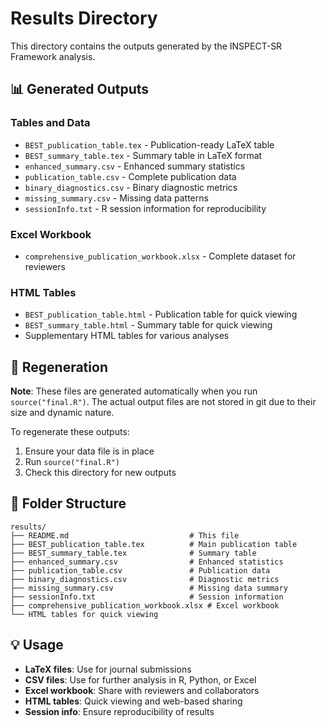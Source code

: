# Results Directory

This directory contains the outputs generated by the INSPECT-SR Framework analysis.

## 📊 Generated Outputs

### Tables and Data
- `BEST_publication_table.tex` - Publication-ready LaTeX table
- `BEST_summary_table.tex` - Summary table in LaTeX format
- `enhanced_summary.csv` - Enhanced summary statistics
- `publication_table.csv` - Complete publication data
- `binary_diagnostics.csv` - Binary diagnostic metrics
- `missing_summary.csv` - Missing data patterns
- `sessionInfo.txt` - R session information for reproducibility

### Excel Workbook
- `comprehensive_publication_workbook.xlsx` - Complete dataset for reviewers

### HTML Tables
- `BEST_publication_table.html` - Publication table for quick viewing
- `BEST_summary_table.html` - Summary table for quick viewing
- Supplementary HTML tables for various analyses

## 🔄 Regeneration

**Note**: These files are generated automatically when you run `source("final.R")`. 
The actual output files are not stored in git due to their size and dynamic nature.

To regenerate these outputs:
1. Ensure your data file is in place
2. Run `source("final.R")`
3. Check this directory for new outputs

## 📁 Folder Structure

```
results/
├── README.md                           # This file
├── BEST_publication_table.tex          # Main publication table
├── BEST_summary_table.tex              # Summary table
├── enhanced_summary.csv                # Enhanced statistics
├── publication_table.csv               # Publication data
├── binary_diagnostics.csv              # Diagnostic metrics
├── missing_summary.csv                 # Missing data summary
├── sessionInfo.txt                     # Session information
├── comprehensive_publication_workbook.xlsx # Excel workbook
└── HTML tables for quick viewing
```

## 💡 Usage

- **LaTeX files**: Use for journal submissions
- **CSV files**: Use for further analysis in R, Python, or Excel
- **Excel workbook**: Share with reviewers and collaborators
- **HTML tables**: Quick viewing and web-based sharing
- **Session info**: Ensure reproducibility of results

